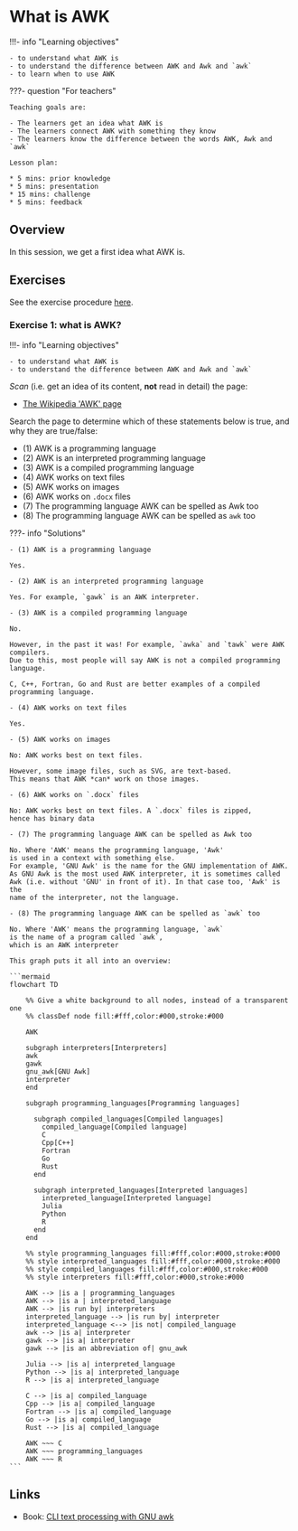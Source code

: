 # What is AWK

!!!- info "Learning objectives"

    - to understand what AWK is
    - to understand the difference between AWK and Awk and `awk`
    - to learn when to use AWK

???- question "For teachers"

    Teaching goals are:

    - The learners get an idea what AWK is
    - The learners connect AWK with something they know
    - The learners know the difference between the words AWK, Awk and `awk`

    Lesson plan:

    * 5 mins: prior knowledge
    * 5 mins: presentation
    * 15 mins: challenge
    * 5 mins: feedback

## Overview

In this session, we get a first idea what AWK is.

## Exercises

See the exercise procedure [here](exercise_procedure.md).

### Exercise 1: what is AWK?

!!!- info "Learning objectives"

    - to understand what AWK is
    - to understand the difference between AWK and Awk and `awk`

*Scan* (i.e. get an idea of its content, **not** read in detail) the page:

- [The Wikipedia 'AWK' page](https://en.wikipedia.org/wiki/AWK)

Search the page to determine which of these statements below is true, 
and why they are true/false:

- (1) AWK is a programming language
- (2) AWK is an interpreted programming language
- (3) AWK is a compiled programming language
- (4) AWK works on text files
- (5) AWK works on images
- (6) AWK works on `.docx` files
- (7) The programming language AWK can be spelled as Awk too
- (8) The programming language AWK can be spelled as `awk` too

???- info "Solutions"

    - (1) AWK is a programming language

    Yes.

    - (2) AWK is an interpreted programming language

    Yes. For example, `gawk` is an AWK interpreter.

    - (3) AWK is a compiled programming language

    No.

    However, in the past it was! For example, `awka` and `tawk` were AWK compilers.
    Due to this, most people will say AWK is not a compiled programming language.

    C, C++, Fortran, Go and Rust are better examples of a compiled programming language.

    - (4) AWK works on text files

    Yes.

    - (5) AWK works on images

    No: AWK works best on text files. 

    However, some image files, such as SVG, are text-based. 
    This means that AWK *can* work on those images.

    - (6) AWK works on `.docx` files

    No: AWK works best on text files. A `.docx` files is zipped, 
    hence has binary data

    - (7) The programming language AWK can be spelled as Awk too

    No. Where 'AWK' means the programming language, 'Awk'
    is used in a context with something else. 
    For example, 'GNU Awk' is the name for the GNU implementation of AWK.
    As GNU Awk is the most used AWK interpreter, it is sometimes called
    Awk (i.e. without 'GNU' in front of it). In that case too, 'Awk' is the
    name of the interpreter, not the language.

    - (8) The programming language AWK can be spelled as `awk` too

    No. Where 'AWK' means the programming language, `awk`
    is the name of a program called `awk`, 
    which is an AWK interpreter

    This graph puts it all into an overview:

    ```mermaid
    flowchart TD

        %% Give a white background to all nodes, instead of a transparent one
        %% classDef node fill:#fff,color:#000,stroke:#000

        AWK

        subgraph interpreters[Interpreters]
        awk
        gawk
        gnu_awk[GNU Awk]
        interpreter
        end

        subgraph programming_languages[Programming languages]

          subgraph compiled_languages[Compiled languages]
            compiled_language[Compiled language]
            C
            Cpp[C++]
            Fortran
            Go
            Rust
          end

          subgraph interpreted_languages[Interpreted languages]
            interpreted_language[Interpreted language]
            Julia
            Python
            R
          end
        end

        %% style programming_languages fill:#fff,color:#000,stroke:#000
        %% style interpreted_languages fill:#fff,color:#000,stroke:#000
        %% style compiled_languages fill:#fff,color:#000,stroke:#000
        %% style interpreters fill:#fff,color:#000,stroke:#000

        AWK --> |is a | programming_languages
        AWK --> |is a | interpreted_language
        AWK --> |is run by| interpreters
        interpreted_language --> |is run by| interpreter
        interpreted_language <--> |is not| compiled_language
        awk --> |is a| interpreter
        gawk --> |is a| interpreter    
        gawk --> |is an abbreviation of| gnu_awk

        Julia --> |is a| interpreted_language
        Python --> |is a| interpreted_language
        R --> |is a| interpreted_language

        C --> |is a| compiled_language
        Cpp --> |is a| compiled_language
        Fortran --> |is a| compiled_language
        Go --> |is a| compiled_language
        Rust --> |is a| compiled_language

        AWK ~~~ C
        AWK ~~~ programming_languages
        AWK ~~~ R    
    ```

## Links

 * Book: [CLI text processing with GNU awk](https://learnbyexample.github.io/learn_gnuawk/)
